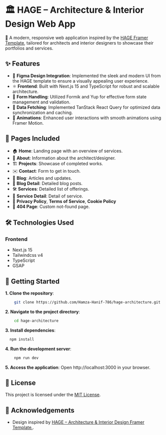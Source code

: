 
# 🏛️ HAGE – Architecture & Interior Design Web App

🎨 A modern, responsive web application inspired by the [HAGE Framer Template](https://www.framer.com/marketplace/templates/hage/), tailored for architects and interior designers to showcase their portfolios and services.



## ✨ Features

- 🎨 **Figma Design Integration**: Implemented the sleek and modern UI from the HAGE template to ensure a visually appealing user experience.
- ⚛️ **Frontend**: Built with Next.js 15 and TypeScript for robust and scalable architecture.
- 🧰 **Form Handling**: Utilized Formik and Yup for effective form state management and validation.
- 🔄 **Data Fetching**: Implemented TanStack React Query for optimized data synchronization and caching.
- 🎥 **Animations**: Enhanced user interactions with smooth animations using Framer Motion.



## 🧩 Pages Included

- 🏠 **Home**: Landing page with an overview of services.
- 👤 **About**: Information about the architect/designer.
- 🏗️ **Projects**: Showcase of completed works.
- ✉️ **Contact**: Form to get in touch.
- 📰 **Blog**: Articles and updates.
- 📜 **Blog Detail**: Detailed blog posts.
- 🛠️ **Services**: Detailed list of offerings.
- 📝 **Service Detail**: Detail of service.
- 📄 **Privacy Policy**, **Terms of Service**, **Cookie Policy**
- 🚫 **404 Page**: Custom not-found page.



## 🛠️ Technologies Used

### Frontend
- Next.js 15
- Tailwindcss v4
- TypeScript
- GSAP
  


## 🚀 Getting Started

**1. Clone the repository**:
```bash
    git clone https://github.com/Hamza-Hanif-786/hage-architecture.git
```

**2. Navigate to the project directory**:
```bash
    cd hage-architecture
```

**3. Install dependencies**:
```bash
  npm install
```

**4. Run the development server**:
```bash
    npm run dev
```

**5. Access the application**: Open http://localhost:3000 in your browser.



## 📄 License

This project is licensed under the [MIT License](https://choosealicense.com/licenses/mit/).



## 🙌 Acknowledgements

 - Design inspired by [HAGE – Architecture & Interior Design Framer Template.](https://www.framer.com/marketplace/templates/hage/).
